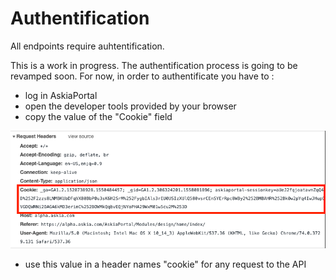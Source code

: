 # Authentification

All endpoints require auhtentification.

This is a work in progress. The authentification process is going to be revamped soon. For now, in order to authentificate you have to :
- log in AskiaPortal
- open the developer tools provided by your browser
- copy the value of the "Cookie" field

![cookie](https://github.com/Askia/designonline-api-doc/blob/master/assets/doc-cookie.png)

- use this value in a header names "cookie" for any request to the API
